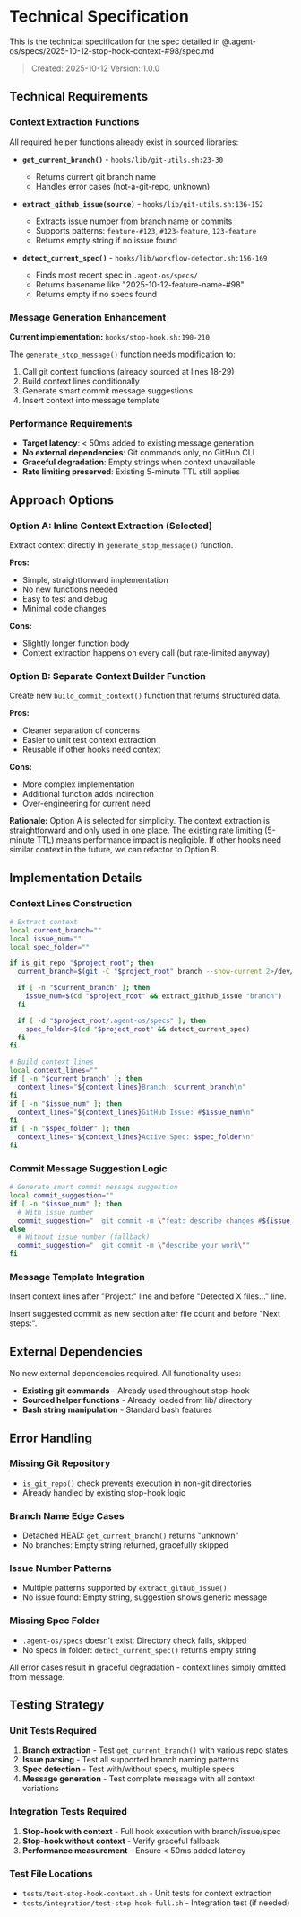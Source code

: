 # Technical Specification

This is the technical specification for the spec detailed in @.agent-os/specs/2025-10-12-stop-hook-context-#98/spec.md

> Created: 2025-10-12
> Version: 1.0.0

## Technical Requirements

### Context Extraction Functions

All required helper functions already exist in sourced libraries:

- **`get_current_branch()`** - `hooks/lib/git-utils.sh:23-30`
  - Returns current git branch name
  - Handles error cases (not-a-git-repo, unknown)

- **`extract_github_issue(source)`** - `hooks/lib/git-utils.sh:136-152`
  - Extracts issue number from branch name or commits
  - Supports patterns: `feature-#123`, `#123-feature`, `123-feature`
  - Returns empty string if no issue found

- **`detect_current_spec()`** - `hooks/lib/workflow-detector.sh:156-169`
  - Finds most recent spec in `.agent-os/specs/`
  - Returns basename like "2025-10-12-feature-name-#98"
  - Returns empty if no specs found

### Message Generation Enhancement

**Current implementation:** `hooks/stop-hook.sh:190-210`

The `generate_stop_message()` function needs modification to:
1. Call git context functions (already sourced at lines 18-29)
2. Build context lines conditionally
3. Generate smart commit message suggestions
4. Insert context into message template

### Performance Requirements

- **Target latency**: < 50ms added to existing message generation
- **No external dependencies**: Git commands only, no GitHub CLI
- **Graceful degradation**: Empty strings when context unavailable
- **Rate limiting preserved**: Existing 5-minute TTL still applies

## Approach Options

### Option A: Inline Context Extraction (Selected)

Extract context directly in `generate_stop_message()` function.

**Pros:**
- Simple, straightforward implementation
- No new functions needed
- Easy to test and debug
- Minimal code changes

**Cons:**
- Slightly longer function body
- Context extraction happens on every call (but rate-limited anyway)

### Option B: Separate Context Builder Function

Create new `build_commit_context()` function that returns structured data.

**Pros:**
- Cleaner separation of concerns
- Easier to unit test context extraction
- Reusable if other hooks need context

**Cons:**
- More complex implementation
- Additional function adds indirection
- Over-engineering for current need

**Rationale:** Option A is selected for simplicity. The context extraction is straightforward and only used in one place. The existing rate limiting (5-minute TTL) means performance impact is negligible. If other hooks need similar context in the future, we can refactor to Option B.

## Implementation Details

### Context Lines Construction

```bash
# Extract context
local current_branch=""
local issue_num=""
local spec_folder=""

if is_git_repo "$project_root"; then
  current_branch=$(git -C "$project_root" branch --show-current 2>/dev/null || echo "")

  if [ -n "$current_branch" ]; then
    issue_num=$(cd "$project_root" && extract_github_issue "branch")
  fi

  if [ -d "$project_root/.agent-os/specs" ]; then
    spec_folder=$(cd "$project_root" && detect_current_spec)
  fi
fi

# Build context lines
local context_lines=""
if [ -n "$current_branch" ]; then
  context_lines="${context_lines}Branch: $current_branch\n"
fi
if [ -n "$issue_num" ]; then
  context_lines="${context_lines}GitHub Issue: #$issue_num\n"
fi
if [ -n "$spec_folder" ]; then
  context_lines="${context_lines}Active Spec: $spec_folder\n"
fi
```

### Commit Message Suggestion Logic

```bash
# Generate smart commit message suggestion
local commit_suggestion=""
if [ -n "$issue_num" ]; then
  # With issue number
  commit_suggestion="  git commit -m \"feat: describe changes #${issue_num}\""
else
  # Without issue number (fallback)
  commit_suggestion="  git commit -m \"describe your work\""
fi
```

### Message Template Integration

Insert context lines after "Project:" line and before "Detected X files..." line.

Insert suggested commit as new section after file count and before "Next steps:".

## External Dependencies

No new external dependencies required. All functionality uses:
- **Existing git commands** - Already used throughout stop-hook
- **Sourced helper functions** - Already loaded from lib/ directory
- **Bash string manipulation** - Standard bash features

## Error Handling

### Missing Git Repository
- `is_git_repo()` check prevents execution in non-git directories
- Already handled by existing stop-hook logic

### Branch Name Edge Cases
- Detached HEAD: `get_current_branch()` returns "unknown"
- No branches: Empty string returned, gracefully skipped

### Issue Number Patterns
- Multiple patterns supported by `extract_github_issue()`
- No issue found: Empty string, suggestion shows generic message

### Missing Spec Folder
- `.agent-os/specs` doesn't exist: Directory check fails, skipped
- No specs in folder: `detect_current_spec()` returns empty string

All error cases result in graceful degradation - context lines simply omitted from message.

## Testing Strategy

### Unit Tests Required

1. **Branch extraction** - Test `get_current_branch()` with various repo states
2. **Issue parsing** - Test all supported branch naming patterns
3. **Spec detection** - Test with/without specs, multiple specs
4. **Message generation** - Test complete message with all context variations

### Integration Tests Required

1. **Stop-hook with context** - Full hook execution with branch/issue/spec
2. **Stop-hook without context** - Verify graceful fallback
3. **Performance measurement** - Ensure < 50ms added latency

### Test File Locations

- `tests/test-stop-hook-context.sh` - Unit tests for context extraction
- `tests/integration/test-stop-hook-full.sh` - Integration test (if needed)

